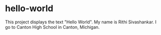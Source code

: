 # hello-world
This project displays the text "Hello World".
My name is Rithi Sivashankar. I go to Canton High School in Canton, Michigan. 
